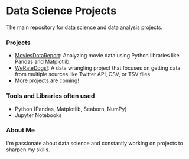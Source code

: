 # Data Science Projects
The main repository for data science and data analysis projects.

### Projects
- [MoviesDataReport](https://github.com/Saba7Allah/MoviesDataReport): Analyzing movie data using Python libraries like Pandas and Matplotlib.
- [WeRateDogs!](https://github.com/Saba7Allah/WeRateDogs_project): A data wrangling project that focuses on getting data from multiple sources like Twitter API, CSV, or TSV files
- More projects are coming!

### Tools and Libraries often used
- Python (Pandas, Matplotlib, Seaborn, NumPy)
- Jupyter Notebooks

### About Me
I'm passionate about data science and constantly working on projects to sharpen my skills.
